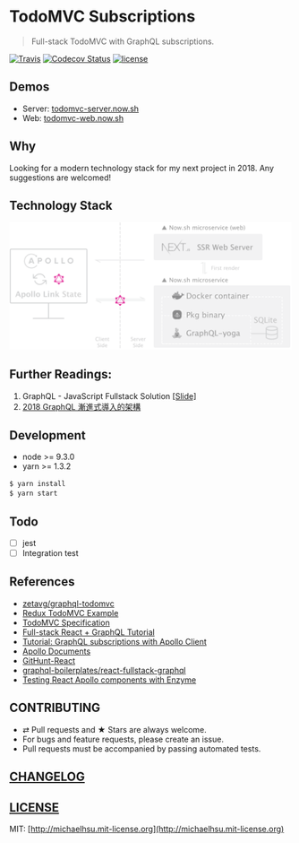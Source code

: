 # TodoMVC Subscriptions

> Full-stack TodoMVC with GraphQL subscriptions.

[![Travis][travis-badge]][travis]
[![Codecov Status][codecov-badge]][codecov]
[![license][license-badge]][license]

## Demos

* Server: [todomvc-server.now.sh](https://todomvc-server.now.sh/)
* Web: [todomvc-web.now.sh](https://todomvc-web.now.sh/)

## Why

Looking for a modern technology stack for my next project in 2018. Any suggestions are welcomed!

## Technology Stack

![techstack](./docs/techstack.png)

## Further Readings:

1. GraphQL - JavaScript Fullstack Solution [\[Slide\]](https://speakerdeck.com/evenchange4/graphql-javascript-fullstack-solution)
2. [2018 GraphQL 漸進式導入的架構](https://medium.com/@evenchange4/2018-graphql-漸進式導入的架構-aeb2603f2223)

## Development

* node >= 9.3.0
* yarn >= 1.3.2

```cmd
$ yarn install
$ yarn start
```

## Todo

* [ ] jest
* [ ] Integration test

## References

* [zetavg/graphql-todomvc](https://github.com/zetavg/graphql-todomvc)
* [Redux TodoMVC Example](https://github.com/reactjs/redux/tree/master/examples/todomvc)
* [TodoMVC Specification](https://github.com/tastejs/todomvc/blob/master/app-spec.md)
* [Full-stack React + GraphQL Tutorial](https://dev-blog.apollodata.com/full-stack-react-graphql-tutorial-582ac8d24e3b)
* [Tutorial: GraphQL subscriptions with Apollo Client](https://dev-blog.apollodata.com/tutorial-graphql-subscriptions-client-side-40e185e4be76)
* [Apollo Documents](https://www.apollographql.com/)
* [GitHunt-React](https://github.com/apollographql/GitHunt-React/tree/master)
* [graphql-boilerplates/react-fullstack-graphql](https://github.com/graphql-boilerplates/react-fullstack-graphql)
* [Testing React Apollo components with Enzyme](https://paradite.com/2017/11/16/test-react-apollo-components-enzyme-examples/)

## CONTRIBUTING

* ⇄ Pull requests and ★ Stars are always welcome.
* For bugs and feature requests, please create an issue.
* Pull requests must be accompanied by passing automated tests.

## [CHANGELOG](CHANGELOG.md)

## [LICENSE](LICENSE)

MIT: [http://michaelhsu.mit-license.org](http://michaelhsu.mit-license.org)

[travis-badge]: https://img.shields.io/travis/evenchange4/todomvc-subscriptions/master.svg?style=flat-square
[travis]: https://travis-ci.org/evenchange4/todomvc-subscriptions
[codecov-badge]: https://img.shields.io/codecov/c/github/evenchange4/todomvc-subscriptions.svg?style=flat-square
[codecov]: https://codecov.io/github/evenchange4/todomvc-subscriptions?branch=master
[license-badge]: https://img.shields.io/github/license/evenchange4/micro-website-api.svg?style=flat-square
[license]: http://michaelhsu.mit-license.org/
